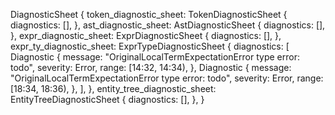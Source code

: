 DiagnosticSheet {
    token_diagnostic_sheet: TokenDiagnosticSheet {
        diagnostics: [],
    },
    ast_diagnostic_sheet: AstDiagnosticSheet {
        diagnostics: [],
    },
    expr_diagnostic_sheet: ExprDiagnosticSheet {
        diagnostics: [],
    },
    expr_ty_diagnostic_sheet: ExprTypeDiagnosticSheet {
        diagnostics: [
            Diagnostic {
                message: "OriginalLocalTermExpectationError type error: todo",
                severity: Error,
                range: [14:32, 14:34),
            },
            Diagnostic {
                message: "OriginalLocalTermExpectationError type error: todo",
                severity: Error,
                range: [18:34, 18:36),
            },
        ],
    },
    entity_tree_diagnostic_sheet: EntityTreeDiagnosticSheet {
        diagnostics: [],
    },
}